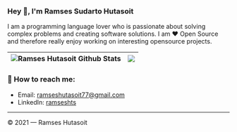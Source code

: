 ### Hey 👋, I'm Ramses Sudarto Hutasoit

I am a programming language lover who is passionate about solving complex problems and creating software solutions. I am ❤️ Open Source and therefore really enjoy working on interesting opensource projects.

| <img align="center" src="https://github-readme-stats.vercel.app/api?username=ramseshts&show_icons=true&include_all_commits=true&theme=buefy&hide_border=true" alt="Ramses Hutasoit Github Stats" /></a> | <img align="center" src="https://github-readme-stats.vercel.app/api/top-langs/?username=ramseshts&layout=compact&langs_count=10&hide_border=1&role=ORGANIZATION_MEMBER,OWNER,COLLABORATOR" /></a> |
| ------------- | ------------- |

### 🚀 How to reach me:
- Email: [ramseshutasoit77@gmail.com](ramseshutasoit77@gmail.com)
- LinkedIn: [ramseshts](https://www.linkedin.com/in/ramseshts/)

---

© 2021 — Ramses Hutasoit
